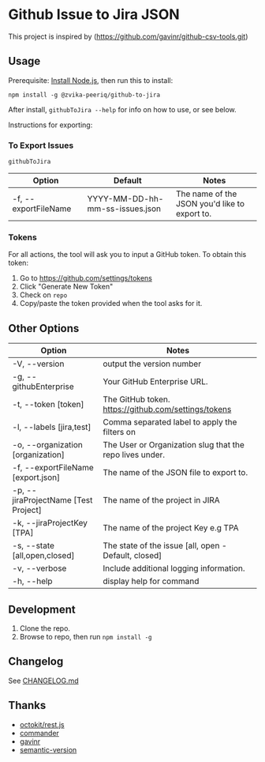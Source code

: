 # Github Issue to Jira JSON

This project is inspired by (https://github.com/gavinr/github-csv-tools.git)
## Usage

Prerequisite: [Install Node.js](https://nodejs.org/en/), then run this to install:

```
npm install -g @zvika-peeriq/github-to-jira
```

After install, `githubToJira --help` for info on how to use, or see below.

Instructions for exporting:

### To Export Issues

```
githubToJira
```

| Option                 | Default                                                                                               | Notes                                                                                                                                                                                                         |
| ---------------------- | ----------------------------------------------------------------------------------------------------- | ------------------------------------------------------------------------------------------------------------------------------------------------------------------------------------------------------------- |
| -f, --exportFileName   | YYYY-MM-DD-hh-mm-ss-issues.json                                                                        | The name of the JSON you'd like to export to.                                                                                                                                                                  |

### Tokens

For all actions, the tool will ask you to input a GitHub token. To obtain this token:

1. Go to https://github.com/settings/tokens
2. Click "Generate New Token"
3. Check on `repo`
4. Copy/paste the token provided when the tool asks for it.

## Other Options

| Option                  | Notes                                                                         |
| ----------------------- | ------------------------------------------------------------------------------|
  -V, --version                                 | output the version number
  -g, --githubEnterprise                        | Your GitHub Enterprise URL.
  -t, --token [token]                           | The GitHub token. https://github.com/settings/tokens
  -l, --labels [jira,test]                      | Comma separated label to apply the filters on
  -o, --organization [organization]             | The User or Organization slug that the repo lives under.
  -f, --exportFileName [export.json]             | The name of the JSON file to export to.
  -p, --jiraProjectName [Test Project]          | The name of the project in JIRA
  -k, --jiraProjectKey [TPA]                    | The name of the project Key e.g TPA
  -s, --state [all,open,closed]                 | The state of the issue [all, open - Default, closed]
  -v, --verbose                                 | Include additional logging information.
  -h, --help                                    | display help for command

## Development

1. Clone the repo.
2. Browse to repo, then run `npm install -g`

## Changelog

See [CHANGELOG.md](https://github.com/zvika-peeriq/github-to-jira/blob/master/CHANGELOG.md)

## Thanks

- [octokit/rest.js](https://octokit.github.io/rest.js/)
- [commander](https://www.npmjs.com/package/commander)
- [gavinr](https://github.com/gavinr/)
- [semantic-version](TBD)